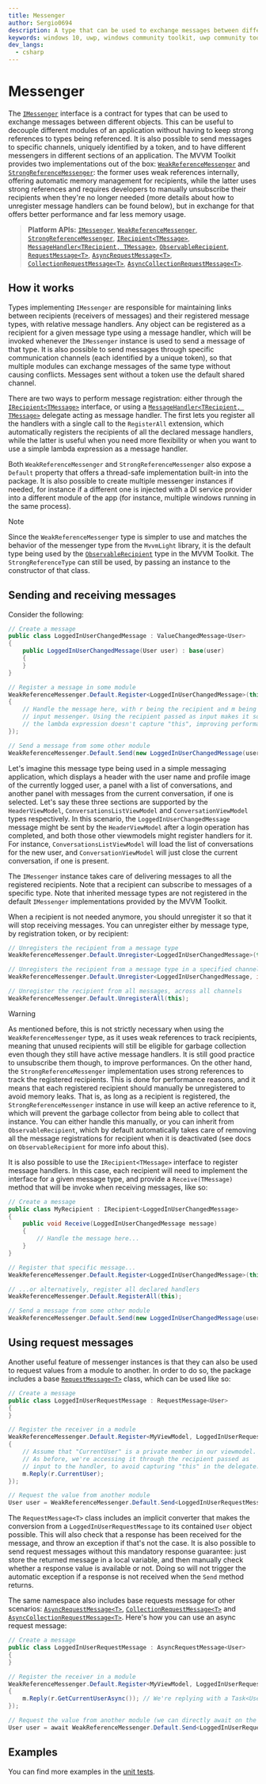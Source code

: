 ```yaml
---
title: Messenger
author: Sergio0694
description: A type that can be used to exchange messages between different objects
keywords: windows 10, uwp, windows community toolkit, uwp community toolkit, uwp toolkit, mvvm, service, messenger, messaging, net core, net standard
dev_langs:
  - csharp
---
```


# Messenger

The [`IMessenger`](/dotnet/api/microsoft.toolkit.mvvm.Messaging.IMessenger) interface is a contract for types that can be used to exchange messages between different objects. This can be useful to decouple different modules of an application without having to keep strong references to types being referenced. It is also possible to send messages to specific channels, uniquely identified by a token, and to have different messengers in different sections of an application. The MVVM Toolkit provides two implementations out of the box: [`WeakReferenceMessenger`](/dotnet/api/microsoft.toolkit.mvvm.Messaging.WeakReferenceMessenger) and [`StrongReferenceMessenger`](/dotnet/api/microsoft.toolkit.mvvm.Messaging.StrongReferenceMessenger): the former uses weak references internally, offering automatic memory management for recipients, while the latter uses strong references and requires developers to manually unsubscribe their recipients when they're no longer needed (more details about how to unregister message handlers can be found below), but in exchange for that offers better performance and far less memory usage.

> **Platform APIs:** [`IMessenger`](/dotnet/api/microsoft.toolkit.mvvm.Messaging.IMessenger), [`WeakReferenceMessenger`](/dotnet/api/microsoft.toolkit.mvvm.Messaging.WeakReferenceMessenger), [`StrongReferenceMessenger`](/dotnet/api/microsoft.toolkit.mvvm.Messaging.StrongReferenceMessenger), [`IRecipient<TMessage>`](/dotnet/api/microsoft.toolkit.mvvm.Messaging.irecipient-1), [`MessageHandler<TRecipient, TMessage>`](/dotnet/api/microsoft.toolkit.mvvm.Messaging.messagehandler-2), [`ObservableRecipient`](/dotnet/api/microsoft.toolkit.mvvm.ComponentModel.ObservableRecipient), [`RequestMessage<T>`](/dotnet/api/microsoft.toolkit.mvvm.Messaging.Messages.RequestMessage-1), [`AsyncRequestMessage<T>`](/dotnet/api/microsoft.toolkit.mvvm.Messaging.Messages.AsyncRequestMessage-1), [`CollectionRequestMessage<T>`](/dotnet/api/microsoft.toolkit.mvvm.Messaging.Messages.CollectionRequestMessage-1), [`AsyncCollectionRequestMessage<T>`](/dotnet/api/microsoft.toolkit.mvvm.Messaging.Messages.AsyncCollectionRequestMessage-1).

## How it works

Types implementing `IMessenger` are responsible for maintaining links between recipients (receivers of messages) and their registered message types, with relative message handlers. Any object can be registered as a recipient for a given message type using a message handler, which will be invoked whenever the `IMessenger` instance is used to send a message of that type. It is also possible to send messages through specific communication channels (each identified by a unique token), so that multiple modules can exchange messages of the same type without causing conflicts. Messages sent without a token use the default shared channel.

There are two ways to perform message registration: either through the [`IRecipient<TMessage>`](/dotnet/api/microsoft.toolkit.mvvm.Messaging.irecipient-1) interface, or using a [`MessageHandler<TRecipient, TMessage>`](/dotnet/api/microsoft.toolkit.mvvm.Messaging.messagehandler-2) delegate acting as message handler. The first lets you register all the handlers with a single call to the `RegisterAll` extension, which automatically registers the recipients of all the declared message handlers, while the latter is useful when you need more flexibility or when you want to use a simple lambda expression as a message handler.

Both `WeakReferenceMessenger` and `StrongReferenceMessenger` also expose a `Default` property that offers a thread-safe implementation built-in into the package. It is also possible to create multiple messenger instances if needed, for instance if a different one is injected with a DI service provider into a different module of the app (for instance, multiple windows running in the same process).

> [!NOTE]
> Since the `WeakReferenceMessenger` type is simpler to use and matches the behavior of the messenger type from the `MvvmLight` library, it is the default type being used by the [`ObservableRecipient`](ObservableRecipient.md) type in the MVVM Toolkit. The `StrongReferenceType` can still be used, by passing an instance to the constructor of that class.

## Sending and receiving messages

Consider the following:

```csharp
// Create a message
public class LoggedInUserChangedMessage : ValueChangedMessage<User>
{
    public LoggedInUserChangedMessage(User user) : base(user)
    {        
    }
}

// Register a message in some module
WeakReferenceMessenger.Default.Register<LoggedInUserChangedMessage>(this, (r, m) =>
{
    // Handle the message here, with r being the recipient and m being the
    // input messenger. Using the recipient passed as input makes it so that
    // the lambda expression doesn't capture "this", improving performance.
});

// Send a message from some other module
WeakReferenceMessenger.Default.Send(new LoggedInUserChangedMessage(user));
```

Let's imagine this message type being used in a simple messaging application, which displays a header with the user name and profile image of the currently logged user, a panel with a list of conversations, and another panel with messages from the current conversation, if one is selected. Let's say these three sections are supported by the `HeaderViewModel`, `ConversationsListViewModel` and `ConversationViewModel` types respectively. In this scenario, the `LoggedInUserChangedMessage` message might be sent by the `HeaderViewModel` after a login operation has completed, and both those other viewmodels might register handlers for it. For instance, `ConversationsListViewModel` will load the list of conversations for the new user, and `ConversationViewModel` will just close the current conversation, if one is present.

The `IMessenger` instance takes care of delivering messages to all the registered recipients. Note that a recipient can subscribe to messages of a specific type. Note that inherited message types are not registered in the default `IMessenger` implementations provided by the MVVM Toolkit.

When a recipient is not needed anymore, you should unregister it so that it will stop receiving messages. You can unregister either by message type, by registration token, or by recipient:

```csharp
// Unregisters the recipient from a message type
WeakReferenceMessenger.Default.Unregister<LoggedInUserChangedMessage>(this);

// Unregisters the recipient from a message type in a specified channel
WeakReferenceMessenger.Default.Unregister<LoggedInUserChangedMessage, int>(this, 42);

// Unregister the recipient from all messages, across all channels
WeakReferenceMessenger.Default.UnregisterAll(this);
```

> [!WARNING]
> As mentioned before, this is not strictly necessary when using the `WeakReferenceMessenger` type, as it uses weak references to track recipients, meaning that unused recipients will still be eligible for garbage collection even though they still have active message handlers. It is still good practice to unsubscribe them though, to improve performances. On the other hand, the `StrongReferenceMessenger` implementation uses strong references to track the registered recipients. This is done for performance reasons, and it means that each registered recipient should manually be unregistered to avoid memory leaks. That is, as long as a recipient is registered, the `StrongReferenceMessenger` instance in use will keep an active reference to it, which will prevent the garbage collector from being able to collect that instance. You can either handle this manually, or you can inherit from `ObservableRecipient`, which by default automatically takes care of removing all the message registrations for recipient when it is deactivated (see docs on `ObservableRecipient` for more info about this).

It is also possible to use the `IRecipient<TMessage>` interface to register message handlers. In this case, each recipient will need to implement the interface for a given message type, and provide a `Receive(TMessage)` method that will be invoke when receiving messages, like so:

```csharp
// Create a message
public class MyRecipient : IRecipient<LoggedInUserChangedMessage>
{
    public void Receive(LoggedInUserChangedMessage message)
    {
        // Handle the message here...   
    }
}

// Register that specific message...
WeakReferenceMessenger.Default.Register<LoggedInUserChangedMessage>(this);

// ...or alternatively, register all declared handlers
WeakReferenceMessenger.Default.RegisterAll(this);

// Send a message from some other module
WeakReferenceMessenger.Default.Send(new LoggedInUserChangedMessage(user));
```

## Using request messages

Another useful feature of messenger instances is that they can also be used to request values from a module to another. In order to do so, the package includes a base [`RequestMessage<T>`](/dotnet/api/microsoft.toolkit.mvvm.Messaging.Messages.RequestMessage-1) class, which can be used like so:

```csharp
// Create a message
public class LoggedInUserRequestMessage : RequestMessage<User>
{
}

// Register the receiver in a module
WeakReferenceMessenger.Default.Register<MyViewModel, LoggedInUserRequestMessage>(this, (r, m) =>
{
    // Assume that "CurrentUser" is a private member in our viewmodel.
    // As before, we're accessing it through the recipient passed as
    // input to the handler, to avoid capturing "this" in the delegate.
    m.Reply(r.CurrentUser);
});

// Request the value from another module
User user = WeakReferenceMessenger.Default.Send<LoggedInUserRequestMessage>();
```

The `RequestMessage<T>` class includes an implicit converter that makes the conversion from a `LoggedInUserRequestMessage` to its contained `User` object possible. This will also check that a response has been received for the message, and throw an exception if that's not the case. It is also possible to send request messages without this mandatory response guarantee: just store the returned message in a local variable, and then manually check whether a response value is available or not. Doing so will not trigger the automatic exception if a response is not received when the `Send` method returns.

The same namespace also includes base requests message for other scenarios: [`AsyncRequestMessage<T>`](/dotnet/api/microsoft.toolkit.mvvm.Messaging.Messages.AsyncRequestMessage-1), [`CollectionRequestMessage<T>`](/dotnet/api/microsoft.toolkit.mvvm.Messaging.Messages.CollectionRequestMessage-1) and [`AsyncCollectionRequestMessage<T>`](/dotnet/api/microsoft.toolkit.mvvm.Messaging.Messages.AsyncCollectionRequestMessage-1).
Here's how you can use an async request message:

```csharp
// Create a message
public class LoggedInUserRequestMessage : AsyncRequestMessage<User>
{
}

// Register the receiver in a module
WeakReferenceMessenger.Default.Register<MyViewModel, LoggedInUserRequestMessage>(this, (r, m) =>
{
    m.Reply(r.GetCurrentUserAsync()); // We're replying with a Task<User>
});

// Request the value from another module (we can directly await on the request)
User user = await WeakReferenceMessenger.Default.Send<LoggedInUserRequestMessage>();
```

## Examples

You can find more examples in the [unit tests](https://github.com/windows-toolkit/WindowsCommunityToolkit/blob/rel/7.0.0/UnitTests/UnitTests.Shared/Mvvm).
